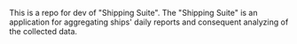 This is a repo for dev of "Shipping Suite".
The "Shipping Suite" is an application for aggregating ships' daily reports
and consequent analyzing of the collected data.
